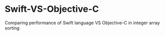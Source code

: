 Swift-VS-Objective-C
====================

Comparing performance of Swift language VS Objective-C in integer array sorting
